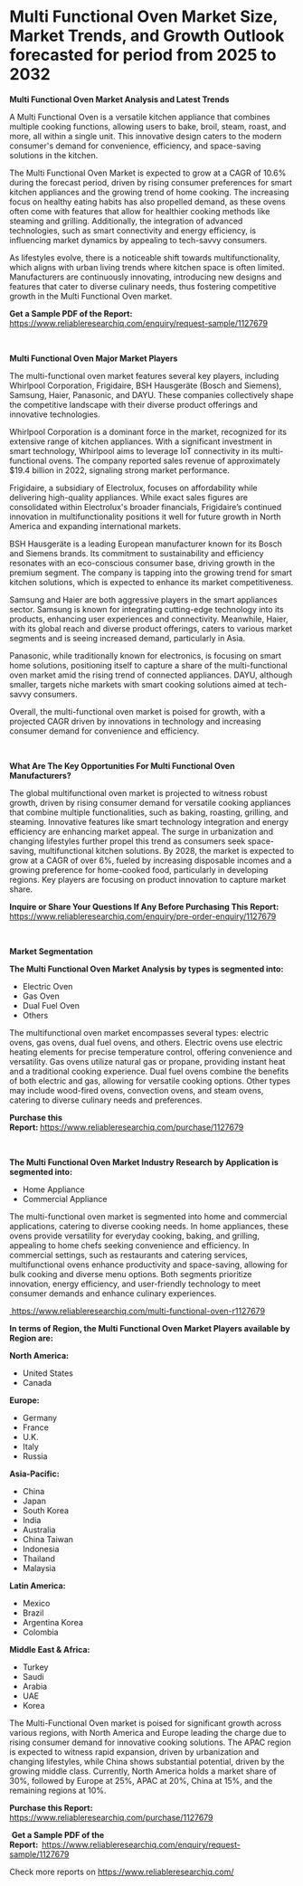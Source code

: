 <p><h1>Multi Functional Oven Market Size, Market Trends, and Growth Outlook forecasted for period from 2025 to 2032</h1></p><p><strong>Multi Functional Oven Market Analysis and Latest Trends</strong></p>
<p><p>A Multi Functional Oven is a versatile kitchen appliance that combines multiple cooking functions, allowing users to bake, broil, steam, roast, and more, all within a single unit. This innovative design caters to the modern consumer's demand for convenience, efficiency, and space-saving solutions in the kitchen. </p><p>The Multi Functional Oven Market is expected to grow at a CAGR of 10.6% during the forecast period, driven by rising consumer preferences for smart kitchen appliances and the growing trend of home cooking. The increasing focus on healthy eating habits has also propelled demand, as these ovens often come with features that allow for healthier cooking methods like steaming and grilling. Additionally, the integration of advanced technologies, such as smart connectivity and energy efficiency, is influencing market dynamics by appealing to tech-savvy consumers. </p><p>As lifestyles evolve, there is a noticeable shift towards multifunctionality, which aligns with urban living trends where kitchen space is often limited. Manufacturers are continuously innovating, introducing new designs and features that cater to diverse culinary needs, thus fostering competitive growth in the Multi Functional Oven market.</p></p>
<p><strong>Get a Sample PDF of the Report:&nbsp;</strong> <a href="https://www.reliableresearchiq.com/enquiry/request-sample/1127679?utm_campaign=3148&utm_medium=2&utm_source=Github&utm_content=ia&utm_term=06032025&utm_id=multi-functional-oven">https://www.reliableresearchiq.com/enquiry/request-sample/1127679</a></p>
<p>&nbsp;</p>
<p><strong>Multi Functional Oven Major Market Players</strong></p>
<p><p>The multi-functional oven market features several key players, including Whirlpool Corporation, Frigidaire, BSH Hausgeräte (Bosch and Siemens), Samsung, Haier, Panasonic, and DAYU. These companies collectively shape the competitive landscape with their diverse product offerings and innovative technologies.</p><p>Whirlpool Corporation is a dominant force in the market, recognized for its extensive range of kitchen appliances. With a significant investment in smart technology, Whirlpool aims to leverage IoT connectivity in its multi-functional ovens. The company reported sales revenue of approximately $19.4 billion in 2022, signaling strong market performance.</p><p>Frigidaire, a subsidiary of Electrolux, focuses on affordability while delivering high-quality appliances. While exact sales figures are consolidated within Electrolux's broader financials, Frigidaire’s continued innovation in multifunctionality positions it well for future growth in North America and expanding international markets.</p><p>BSH Hausgeräte is a leading European manufacturer known for its Bosch and Siemens brands. Its commitment to sustainability and efficiency resonates with an eco-conscious consumer base, driving growth in the premium segment. The company is tapping into the growing trend for smart kitchen solutions, which is expected to enhance its market competitiveness.</p><p>Samsung and Haier are both aggressive players in the smart appliances sector. Samsung is known for integrating cutting-edge technology into its products, enhancing user experiences and connectivity. Meanwhile, Haier, with its global reach and diverse product offerings, caters to various market segments and is seeing increased demand, particularly in Asia.</p><p>Panasonic, while traditionally known for electronics, is focusing on smart home solutions, positioning itself to capture a share of the multi-functional oven market amid the rising trend of connected appliances. DAYU, although smaller, targets niche markets with smart cooking solutions aimed at tech-savvy consumers.</p><p>Overall, the multi-functional oven market is poised for growth, with a projected CAGR driven by innovations in technology and increasing consumer demand for convenience and efficiency.</p></p>
<p>&nbsp;</p>
<p><strong>What Are The Key Opportunities For Multi Functional Oven Manufacturers?</strong></p>
<p><p>The global multifunctional oven market is projected to witness robust growth, driven by rising consumer demand for versatile cooking appliances that combine multiple functionalities, such as baking, roasting, grilling, and steaming. Innovative features like smart technology integration and energy efficiency are enhancing market appeal. The surge in urbanization and changing lifestyles further propel this trend as consumers seek space-saving, multifunctional kitchen solutions. By 2028, the market is expected to grow at a CAGR of over 6%, fueled by increasing disposable incomes and a growing preference for home-cooked food, particularly in developing regions. Key players are focusing on product innovation to capture market share.</p></p>
<p><strong>Inquire or Share Your Questions If Any Before Purchasing This Report:</strong> <a href="https://www.reliableresearchiq.com/enquiry/pre-order-enquiry/1127679?utm_campaign=3148&utm_medium=2&utm_source=Github&utm_content=ia&utm_term=06032025&utm_id=multi-functional-oven">https://www.reliableresearchiq.com/enquiry/pre-order-enquiry/1127679</a></p>
<p>&nbsp;</p>
<p><strong>Market Segmentation</strong></p>
<p><strong>The Multi Functional Oven Market Analysis by types is segmented into:</strong></p>
<p><ul><li>Electric Oven</li><li>Gas Oven</li><li>Dual Fuel Oven</li><li>Others</li></ul></p>
<p><p>The multifunctional oven market encompasses several types: electric ovens, gas ovens, dual fuel ovens, and others. Electric ovens use electric heating elements for precise temperature control, offering convenience and versatility. Gas ovens utilize natural gas or propane, providing instant heat and a traditional cooking experience. Dual fuel ovens combine the benefits of both electric and gas, allowing for versatile cooking options. Other types may include wood-fired ovens, convection ovens, and steam ovens, catering to diverse culinary needs and preferences.</p></p>
<p><strong>Purchase this Report:&nbsp;</strong><a href="https://www.reliableresearchiq.com/purchase/1127679?utm_campaign=3148&utm_medium=2&utm_source=Github&utm_content=ia&utm_term=06032025&utm_id=multi-functional-oven">https://www.reliableresearchiq.com/purchase/1127679</a></p>
<p>&nbsp;</p>
<p><strong>The Multi Functional Oven Market Industry Research by Application is segmented into:</strong></p>
<p><ul><li>Home Appliance</li><li>Commercial Appliance</li></ul></p>
<p><p>The multi-functional oven market is segmented into home and commercial applications, catering to diverse cooking needs. In home appliances, these ovens provide versatility for everyday cooking, baking, and grilling, appealing to home chefs seeking convenience and efficiency. In commercial settings, such as restaurants and catering services, multifunctional ovens enhance productivity and space-saving, allowing for bulk cooking and diverse menu options. Both segments prioritize innovation, energy efficiency, and user-friendly technology to meet consumer demands and enhance culinary experiences.</p></p>
<p><a href="https://www.reliableresearchiq.com/multi-functional-oven-r1127679?utm_campaign=3148&utm_medium=2&utm_source=Github&utm_content=ia&utm_term=06032025&utm_id=multi-functional-oven">&nbsp;https://www.reliableresearchiq.com/multi-functional-oven-r1127679</a></p>
<p><strong>In terms of Region, the Multi Functional Oven Market Players available by Region are:</strong></p>
<p>
    <p> <strong> North America: </strong>
        <ul>
            <li>United States</li>
            <li>Canada</li>
        </ul>
        </p> 
    <p> <strong> Europe: </strong>
        <ul>
            <li>Germany</li>
            <li>France</li>
            <li>U.K.</li>
            <li>Italy</li>
            <li>Russia</li>
        </ul>
        </p> 
    <p> <strong> Asia-Pacific: </strong>
        <ul>
            <li>China</li>
            <li>Japan</li>
            <li>South Korea</li>
            <li>India</li>
            <li>Australia</li>
            <li>China Taiwan</li>
            <li>Indonesia</li>
            <li>Thailand</li>
            <li>Malaysia</li>
        </ul>
        </p> 
    <p> <strong> Latin America: </strong>
        <ul>
            <li>Mexico</li>
            <li>Brazil</li>
            <li>Argentina Korea</li>
            <li>Colombia</li>
        </ul>
        </p> 
    <p> <strong> Middle East & Africa: </strong>
        <ul>
            <li>Turkey</li>
            <li>Saudi</li>
            <li>Arabia</li>
            <li>UAE</li>
            <li>Korea</li>
        </ul>
    </p>
    </p>
<p><p>The Multi-Functional Oven market is poised for significant growth across various regions, with North America and Europe leading the charge due to rising consumer demand for innovative cooking solutions. The APAC region is expected to witness rapid expansion, driven by urbanization and changing lifestyles, while China shows substantial potential, driven by the growing middle class. Currently, North America holds a market share of 30%, followed by Europe at 25%, APAC at 20%, China at 15%, and the remaining regions at 10%.</p></p>
<p><strong>Purchase this Report: </strong><a href="https://www.reliableresearchiq.com/purchase/1127679?utm_campaign=3148&utm_medium=2&utm_source=Github&utm_content=ia&utm_term=06032025&utm_id=multi-functional-oven">https://www.reliableresearchiq.com/purchase/1127679</a></p>
<p>&nbsp;<strong>Get a Sample PDF of the Report:&nbsp;&nbsp;</strong><a href="https://www.reliableresearchiq.com/enquiry/request-sample/1127679?utm_campaign=3148&utm_medium=2&utm_source=Github&utm_content=ia&utm_term=06032025&utm_id=multi-functional-oven">https://www.reliableresearchiq.com/enquiry/request-sample/1127679</a></p>
<p><strong></strong></p>
<p>Check more reports on <a href="https://www.reliableresearchiq.com/?utm_campaign=3148&utm_medium=2&utm_source=Github&utm_content=ia&utm_term=06032025&utm_id=multi-functional-oven">https://www.reliableresearchiq.com/</a></p>